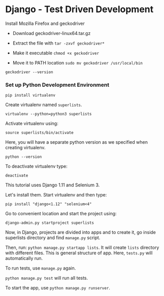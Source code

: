 # Django - Test Driven Development

Install Mozilla Firefox and geckodriver

- Download geckodriver-linux64.tar.gz

- Extract the file with
`tar -zxvf geckodriver*`

- Make it executable
`chmod +x geckodriver`

- Move it to PATH location
`sudo mv geckodriver /usr/local/bin`

`geckodriver --version`

### Set up Python Development Environment

`pip install virtualenv`

Create virtualenv named `superlists`.

`virtualenv --python=python3 superlists`

Activate virtualenv using:

`source superlists/bin/activate`

Here, you will have a separate python version as we specified when creating virtualenv.

`python --version`

To deactivate virtualenv type:

`deactivate`

This tutorial uses Django 1.11 and Selenium 3.

Let's install them. Start virtualenv and then type:

`pip install "django<1.12" "selenium<4"`

Go to convenient location and start the project using:

`django-admin.py startproject superlists`

Now, in Django, projects are divided into apps and to create it, go inside superlists directory and find `manage.py` script.

Then, run: `python manage.py startapp lists`. It will create `lists` directory with different files. This is general structure of app. Here, `tests.py` will automatically run.

To run tests, use `manage.py` again. 

`python manage.py test` will run all tests.

To start the app, use `python manage.py runserver`.